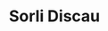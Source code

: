 ---
title: "Sorli Discau"
url: /barcelona/sorli-discau-carrer-de-carreras-i-candi/
shop: supermercado
---